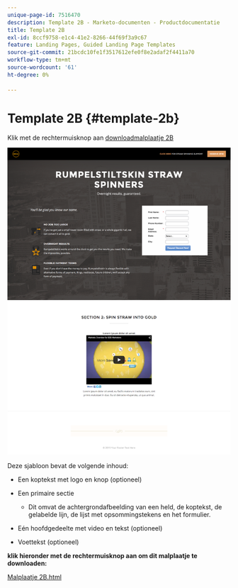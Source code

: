 ```yaml
---
unique-page-id: 7516470
description: Template 2B - Marketo-documenten - Productdocumentatie
title: Template 2B
exl-id: 8ccf9758-e1c4-41e2-8266-44f69f3a9c67
feature: Landing Pages, Guided Landing Page Templates
source-git-commit: 21bcdc10fe1f3517612efe0f8e2adaf2f4411a70
workflow-type: tm+mt
source-wordcount: '61'
ht-degree: 0%

---
```


# Template 2B {#template-2b}

Klik met de rechtermuisknop aan [ downloadmalplaatje 2B ](https://experienceleague.adobe.com/landing/marketo/lp-templates/template-2b.html?lang=nl-NL)

![](assets/image2015-6-2-15-3a32-3a38.png)

Deze sjabloon bevat de volgende inhoud:

* Een koptekst met logo en knop (optioneel)
* Een primaire sectie

   * Dit omvat de achtergrondafbeelding van een held, de koptekst, de gelabelde lijn, de lijst met opsommingstekens en het formulier.

* Eén hoofdgedeelte met video en tekst (optioneel)
* Voettekst (optioneel)

**klik hieronder met de rechtermuisknop aan om dit malplaatje te downloaden:**

[ Malplaatje 2B.html ](https://experienceleague.adobe.com/landing/marketo/lp-templates/template-2b.html?lang=nl-NL)
